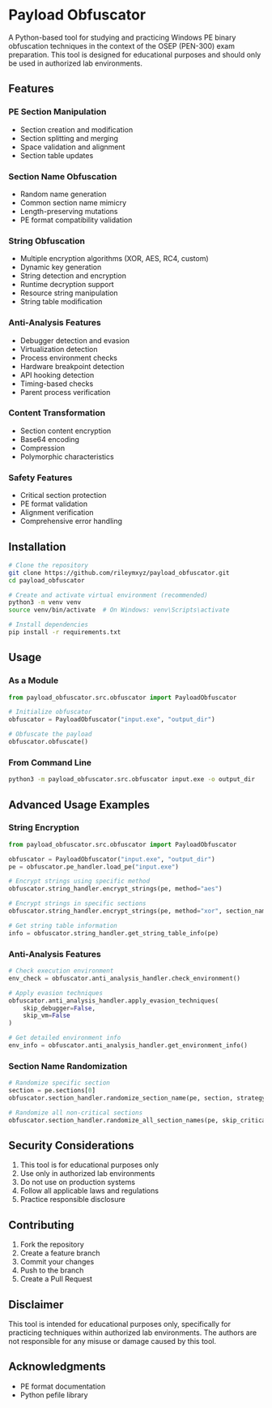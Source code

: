 # Payload Obfuscator

A Python-based tool for studying and practicing Windows PE binary obfuscation techniques in the context of the OSEP (PEN-300) exam preparation. This tool is designed for educational purposes and should only be used in authorized lab environments.

## Features

### PE Section Manipulation
- Section creation and modification
- Section splitting and merging
- Space validation and alignment
- Section table updates

### Section Name Obfuscation
- Random name generation
- Common section name mimicry
- Length-preserving mutations
- PE format compatibility validation

### String Obfuscation
- Multiple encryption algorithms (XOR, AES, RC4, custom)
- Dynamic key generation
- String detection and encryption
- Runtime decryption support
- Resource string manipulation
- String table modification

### Anti-Analysis Features
- Debugger detection and evasion
- Virtualization detection
- Process environment checks
- Hardware breakpoint detection
- API hooking detection
- Timing-based checks
- Parent process verification

### Content Transformation
- Section content encryption
- Base64 encoding
- Compression
- Polymorphic characteristics

### Safety Features
- Critical section protection
- PE format validation
- Alignment verification
- Comprehensive error handling

## Installation

```bash
# Clone the repository
git clone https://github.com/rileymxyz/payload_obfuscator.git
cd payload_obfuscator

# Create and activate virtual environment (recommended)
python3 -m venv venv
source venv/bin/activate  # On Windows: venv\Scripts\activate

# Install dependencies
pip install -r requirements.txt
```

## Usage

### As a Module

```python
from payload_obfuscator.src.obfuscator import PayloadObfuscator

# Initialize obfuscator
obfuscator = PayloadObfuscator("input.exe", "output_dir")

# Obfuscate the payload
obfuscator.obfuscate()
```

### From Command Line

```bash
python3 -m payload_obfuscator.src.obfuscator input.exe -o output_dir
```

## Advanced Usage Examples

### String Encryption

```python
from payload_obfuscator.src.obfuscator import PayloadObfuscator

obfuscator = PayloadObfuscator("input.exe", "output_dir")
pe = obfuscator.pe_handler.load_pe("input.exe")

# Encrypt strings using specific method
obfuscator.string_handler.encrypt_strings(pe, method="aes")

# Encrypt strings in specific sections
obfuscator.string_handler.encrypt_strings(pe, method="xor", section_names=[".text", ".data"])

# Get string table information
info = obfuscator.string_handler.get_string_table_info(pe)
```

### Anti-Analysis Features

```python
# Check execution environment
env_check = obfuscator.anti_analysis_handler.check_environment()

# Apply evasion techniques
obfuscator.anti_analysis_handler.apply_evasion_techniques(
    skip_debugger=False,
    skip_vm=False
)

# Get detailed environment info
env_info = obfuscator.anti_analysis_handler.get_environment_info()
```

### Section Name Randomization

```python
# Randomize specific section
section = pe.sections[0]
obfuscator.section_handler.randomize_section_name(pe, section, strategy="random")

# Randomize all non-critical sections
obfuscator.section_handler.randomize_all_section_names(pe, skip_critical=True, strategy="mimic")
```

## Security Considerations

1. This tool is for educational purposes only
2. Use only in authorized lab environments
3. Do not use on production systems
4. Follow all applicable laws and regulations
5. Practice responsible disclosure

## Contributing

1. Fork the repository
2. Create a feature branch
3. Commit your changes
4. Push to the branch
5. Create a Pull Request

## Disclaimer

This tool is intended for educational purposes only, specifically for practicing techniques within authorized lab environments. The authors are not responsible for any misuse or damage caused by this tool.

## Acknowledgments

- PE format documentation
- Python pefile library
